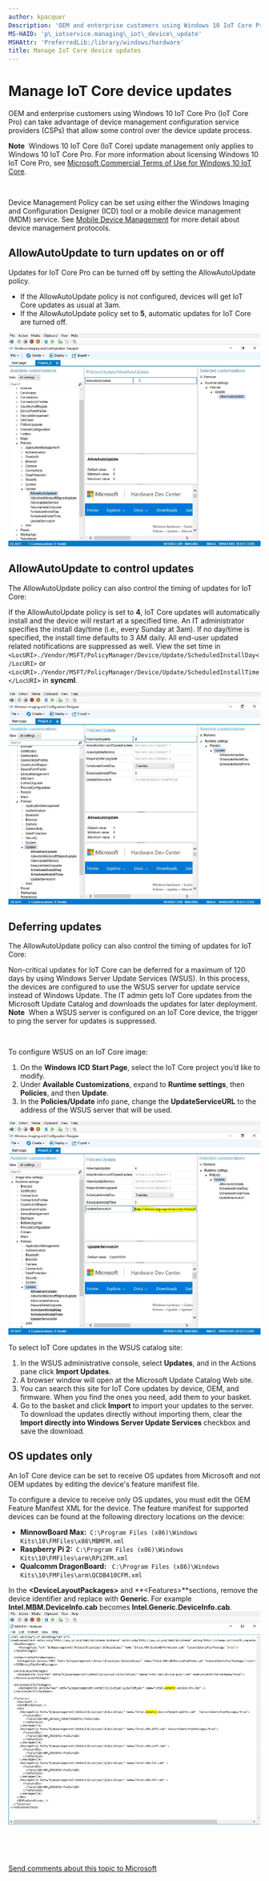 ```yaml
---
author: kpacquer
Description: 'OEM and enterprise customers using Windows 10 IoT Core Pro (IoT Core Pro) can take advantage of device management configuration service providers (CSPs) that allow some control over the device update process.'
MS-HAID: 'p\_iotservice.managing\_iot\_device\_update'
MSHAttr: 'PreferredLib:/library/windows/hardware'
title: Manage IoT Core device updates
---
```


# Manage IoT Core device updates


OEM and enterprise customers using Windows 10 IoT Core Pro (IoT Core Pro) can take advantage of device management configuration service providers (CSPs) that allow some control over the device update process.

**Note**  Windows 10 IoT Core (IoT Core) update management only applies to Windows 10 IoT Core Pro. For more information about licensing Windows 10 IoT Core Pro, see [Microsoft Commercial Terms of Use for Windows 10 IoT Core](http://go.microsoft.com/fwlink/?LinkID=614849).

 

Device Management Policy can be set using either the Windows Imaging and Configuration Designer (ICD) tool or a mobile device management (MDM) service. See [Mobile Device Management](https://msdn.microsoft.com/windows/hardware/dn914769.aspx ) for more detail about device management protocols.

## <span id="AllowAutoUpdate_to_turn_updates_on_or_off"></span><span id="allowautoupdate_to_turn_updates_on_or_off"></span><span id="ALLOWAUTOUPDATE_TO_TURN_UPDATES_ON_OR_OFF"></span>AllowAutoUpdate to turn updates on or off


Updates for IoT Core Pro can be turned off by setting the AllowAutoUpdate policy.

-   If the AllowAutoUpdate policy is not configured, devices will get IoT Core updates as usual at 3am.
-   If the AllowAutoUpdate policy set to **5**, automatic updates for IoT Core are turned off.

![allowautoupdate5](images/policy1.png)

## <span id="AllowAutoUpdate_to_control_updates"></span><span id="allowautoupdate_to_control_updates"></span><span id="ALLOWAUTOUPDATE_TO_CONTROL_UPDATES"></span>AllowAutoUpdate to control updates


The AllowAutoUpdate policy can also control the timing of updates for IoT Core:

If the AllowAutoUpdate policy is set to **4**, IoT Core updates will automatically install and the device will restart at a specified time. An IT administrator specifies the install day/time (i.e., every Sunday at 3am). If no day/time is specified, the install time defaults to 3 AM daily. All end-user updated related notifications are suppressed as well.
View the set time in ` <LocURI>./Vendor/MSFT/PolicyManager/Device/Update/ScheduledInstallDay</LocURI>` or ` <LocURI>./Vendor/MSFT/PolicyManager/Device/Update/ScheduledInstallTime</LocURI>` in **syncml**.

![allowautoupdate4](images/policy2.png)

## <span id="Deferring_updates"></span><span id="deferring_updates"></span><span id="DEFERRING_UPDATES"></span>Deferring updates


The AllowAutoUpdate policy can also control the timing of updates for IoT Core:

Non-critical updates for IoT Core can be deferred for a maximum of 120 days by using Windows Server Update Services (WSUS). In this process, the devices are configured to use the WSUS server for update service instead of Windows Update. The IT admin gets IoT Core updates from the Microsoft Update Catalog and downloads the updates for later deployment.
**Note**  When a WSUS server is configured on an IoT Core device, the trigger to ping the server for updates is suppressed.

 

To configure WSUS on an IoT Core image:

1.  On the **Windows ICD Start Page**, select the IoT Core project you’d like to modify.
2.  Under **Available Customizations**, expand to **Runtime settings**, then **Policies**, and then **Update**.
3.  In the **Policies/Update** info pane, change the **UpdateServiceURL** to the address of the WSUS server that will be used.

![updateserviceurl](images/updateurl.png)

To select IoT Core updates in the WSUS catalog site:

1.  In the WSUS administrative console, select **Updates**, and in the Actions pane click **Import Updates**.
2.  A browser window will open at the Microsoft Update Catalog Web site.
3.  You can search this site for IoT Core updates by device, OEM, and firmware. When you find the ones you need, add them to your basket.
4.  Go to the basket and click **Import** to import your updates to the server. To download the updates directly without importing them, clear the **Import directly into Windows Server Update Services** checkbox and save the download.

## <span id="OS_updates_only"></span><span id="os_updates_only"></span><span id="OS_UPDATES_ONLY"></span>OS updates only


An IoT Core device can be set to receive OS updates from Microsoft and not OEM updates by editing the device's feature manifest file.

To configure a device to receive only OS updates, you must edit the OEM Feature Manifest XML for the device. The feature manifest for supported devices can be found at the following directory locations on the device:

-   **MinnowBoard Max:**` C:\Program Files (x86)\Windows Kits\10\FMFiles\x86\MBMFM.xml`
-   **Raspberry Pi 2:**` C:\Program Files (x86)\Windows Kits\10\FMFiles\arm\RPi2FM.xml`
-   **Qualcomm DragonBoard:** ` C:\Program Files (x86)\Windows Kits\10\FMFiles\arm\QCDB410CFM.xml`

In the **&lt;DeviceLayoutPackages&gt;** and **&lt;Features&gt;**sections, remove the device identifier and replace with **Generic**. For example **Intel.MBM.DeviceInfo.cab** becomes **Intel.Generic.DeviceInfo.cab**.
![generic pop on mbm](images/genericpop.png)

 

 

[Send comments about this topic to Microsoft](mailto:wsddocfb@microsoft.com?subject=Documentation%20feedback%20%5Bp_iotservice\p_iotservice%5D:%20Manage%20IoT%20Core%20device%20updates%20%20RELEASE:%20%284/11/2016%29&body=%0A%0APRIVACY%20STATEMENT%0A%0AWe%20use%20your%20feedback%20to%20improve%20the%20documentation.%20We%20don't%20use%20your%20email%20address%20for%20any%20other%20purpose,%20and%20we'll%20remove%20your%20email%20address%20from%20our%20system%20after%20the%20issue%20that%20you're%20reporting%20is%20fixed.%20While%20we're%20working%20to%20fix%20this%20issue,%20we%20might%20send%20you%20an%20email%20message%20to%20ask%20for%20more%20info.%20Later,%20we%20might%20also%20send%20you%20an%20email%20message%20to%20let%20you%20know%20that%20we've%20addressed%20your%20feedback.%0A%0AFor%20more%20info%20about%20Microsoft's%20privacy%20policy,%20see%20http://privacy.microsoft.com/default.aspx. "Send comments about this topic to Microsoft")



